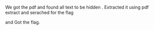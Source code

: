 We got the pdf and found all text to be hidden .
Extracted it using pdf extract and serached for the flag

and Got the flag.
